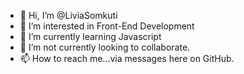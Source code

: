 - 👋 Hi, I’m @LiviaSomkuti
- 👀 I’m interested in Front-End Development
- 🌱 I’m currently learning Javascript
- 💞️ I’m not currently looking to collaborate.
- 📫 How to reach me...via messages here on GitHub.

<!---
LiviaSomkuti/LiviaSomkuti is a ✨ special ✨ repository because its `README.md` (this file) appears on your GitHub profile.
You can click the Preview link to take a look at your changes.
--->
